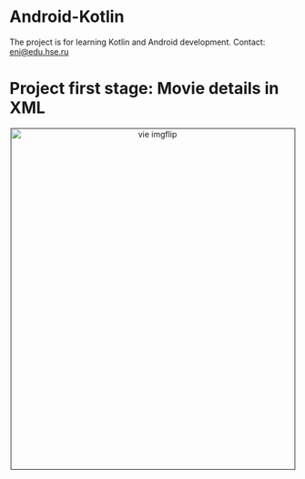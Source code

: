# Android-Kotlin
The project is for learning Kotlin and Android development.
Contact: eni@edu.hse.ru
# Project first stage: Movie details in XML  

<p align="center">
    <a href=""https://imgflip.com/gif/4t74d2"><img width="500" height="600" src="https://i.imgflip.com/4t738o.gif" title="vie imgflip"></a>
</p>
